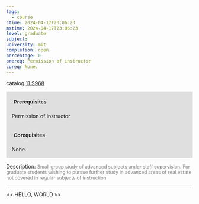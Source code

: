 ```yaml
---
tags:
  - course
ctime: 2024-04-17T23:06:23
mstime: 2024-04-17T23:06:23
level: graduate
subject: 
university: mit
completion: open
percentage: 0
prereq: Permission of instructor
coreq: None.
---
```


catalog [11.S968](http://student.mit.edu/catalog/m11c.html#11.S968)

<span style="display: block; padding: 15px; background-color: rgb(100, 100, 100, 0.2);"><font id="m_prereq653_0" style="display: block; font-family: Arial, sans-serif; font-weight: bold; padding: 5px">Prerequisites</font><br><span id="prereq653_0">Permission of instructor</span></span>
<span style="display: block; padding: 15px; background-color: rgb(100, 100, 100, 0.2);"><font id="m_coreq653_0" style="display: block; font-family: Arial, sans-serif; font-weight: bold; padding: 5px">Corequisites</font><br><span id="coreq653_0">None.</span></span>

<font style="">Description:</font>
<font style="color: grey; font-size: 0.8rem;">Small group study of advanced subjects under staff supervision.  For graduate students wishing to pursue further study in advanced areas of real estate not covered in regular subjects of instruction.</font>



---

<< HELLO, WORLD >>
